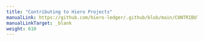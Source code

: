 ```yaml
---
title: "Contributing to Hiero Projects"
manualLink: https://github.com/hiero-ledger/.github/blob/main/CONTRIBUTING.md
manualLinkTarget: _blank
weight: 610
---
```

